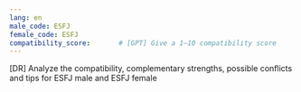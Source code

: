 ```yaml
---
lang: en
male_code: ESFJ
female_code: ESFJ
compatibility_score:       # [GPT] Give a 1–10 compatibility score
---
```


[DR] Analyze the compatibility, complementary strengths, possible conflicts and tips for ESFJ male and ESFJ female

